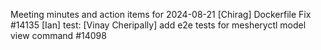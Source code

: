 Meeting minutes and action items for 2024-08-21
[Chirag]  Dockerfile Fix #14135
                    [Ian]  test: 
[Vinay Cheripally] add e2e tests for mesheryctl model view command #14098
